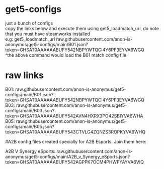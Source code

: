# get5-configs
just a bunch of configs  
copy the links below and execute them using get5_loadmatch_url, do note that you must have steamworks installed  
e.g: get5_loadmatch_url raw.githubusercontent.com/anon-is-anonymus/get5-configs/main/B01.json?token=GHSAT0AAAAAABUFY542NBPYWTQCI4Y6PF3EYVA6WGQ  
^the above command would load the B01 match config file

# raw links

B01: raw.githubusercontent.com/anon-is-anonymus/get5-configs/main/B01.json?token=GHSAT0AAAAAABUFY542NBPYWTQCI4Y6PF3EYVA6WGQ  
B03: raw.githubusercontent.com/anon-is-anonymus/get5-configs/main/B03.json?token=GHSAT0AAAAAABUFY542AVN4HXRX3PO42SBIYVA6WHA  
B05: raw.githubusercontent.com/anon-is-anonymus/get5-configs/main/B05.json?token=GHSAT0AAAAAABUFY543CTVLG4ZQNZS3ROPKYVA6WHQ  

#A2B
config files created specially for A2B Esports. Join them here:

A2B V Synergy eSports: raw.githubusercontent.com/anon-is-anonymus/get5-configs/main/A2B_v_Synergy_eSports.json?token=GHSAT0AAAAAABUFY542AGPPK7OCM4PHWFYAYVA6VIQ
